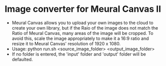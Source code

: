 # Image converter for Meural Canvas II
- Meural Canvas allows you to upload your own images to the cloud to create your own library, but if the Raio of the image does not match the Ratio of Meural Canvas, many areas of the image will be cropped. To avoid this, scale the image appropriately to make it a 16:9 ratio and resize it to Meural Canvas' resolution of 1920 x 1080.
- Usage: python run.sh <source_image_folder> <output_image_folder>
- If no folder is entered, the 'input' folder and 'output' folder will be defaulted.